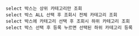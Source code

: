 
	select 박스는 상위 카테고리만 조회
	select 박스 ALL 선택 후 조회시 전체 카테고리 조회
	select 박스에 카테고리 선택 후 조회시 하위 카테고리 조회
	select 박스 선택 후 등록 누르면 선택된 하위 카테고리 등록
